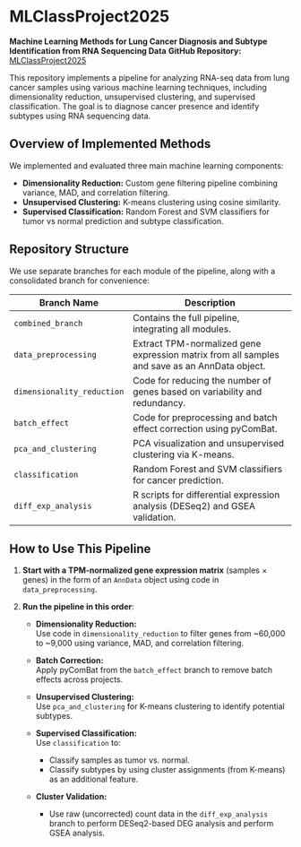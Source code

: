 # MLClassProject2025

**Machine Learning Methods for Lung Cancer Diagnosis and Subtype Identification from RNA Sequencing Data**
**GitHub Repository:** [MLClassProject2025](https://github.com/Simran-Sodhi/MLClassProject2025)

This repository implements a pipeline for analyzing RNA-seq data from lung cancer samples using various machine learning techniques, including dimensionality reduction, unsupervised clustering, and supervised classification. The goal is to diagnose cancer presence and identify subtypes using RNA sequencing data.

## Overview of Implemented Methods

We implemented and evaluated three main machine learning components:

- **Dimensionality Reduction:** Custom gene filtering pipeline combining variance, MAD, and correlation filtering.
- **Unsupervised Clustering:** K-means clustering using cosine similarity.
- **Supervised Classification:** Random Forest and SVM classifiers for tumor vs normal prediction and subtype classification.

## Repository Structure

We use separate branches for each module of the pipeline, along with a consolidated branch for convenience:

| Branch Name              | Description                                                |
|--------------------------|------------------------------------------------------------|
| `combined_branch`        | Contains the full pipeline, integrating all modules.       |
| `data_preprocessing` | Extract TPM-normalized gene expression matrix from all samples and save as an AnnData object. |
| `dimensionality_reduction` | Code for reducing the number of genes based on variability and redundancy. |
| `batch_effect`           | Code for preprocessing and batch effect correction using pyComBat. |
| `pca_and_clustering`     | PCA visualization and unsupervised clustering via K-means. |
| `classification`         | Random Forest and SVM classifiers for cancer prediction.   |
| `diff_exp_analysis`      | R scripts for differential expression analysis (DESeq2) and GSEA validation. |

## How to Use This Pipeline

1. **Start with a TPM-normalized gene expression matrix** (samples × genes) in the form of an `AnnData` object using code in `data_preprocessing`.
2. **Run the pipeline in this order**:

   - **Dimensionality Reduction:**  
     Use code in `dimensionality_reduction` to filter genes from ~60,000 to ~9,000 using variance, MAD, and correlation filtering.

   - **Batch Correction:**  
     Apply pyComBat from the `batch_effect` branch to remove batch effects across projects.

   - **Unsupervised Clustering:**  
     Use `pca_and_clustering` for K-means clustering to identify potential subtypes.

   - **Supervised Classification:**  
     Use `classification` to:
     - Classify samples as tumor vs. normal.
     - Classify subtypes by using cluster assignments (from K-means) as an additional feature.

   - **Cluster Validation:**  
     - Use raw (uncorrected) count data in the `diff_exp_analysis` branch to perform DESeq2-based DEG analysis and perform GSEA analysis.
